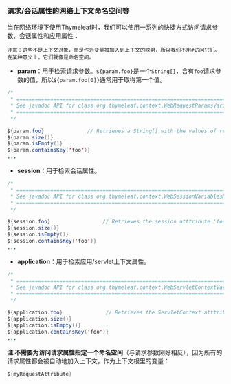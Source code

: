 ### 请求/会话属性的网络上下文命名空间等

当在网络环境下使用Thymeleaf时，我们可以使用一系列的快捷方式访问请求参数、会话属性和应用属性：

```
注意：这些不是上下文对象，而是作为变量被加入到上下文的映射，所以我们不用#访问它们。在某种意义上，它们就像是命名空间。
```

- **param**：用于检索请求参数。`${param.foo}`是一个`String[]`，含有`foo`请求参数的值，所以`${param.foo[0]}`通常用于取得第一个值。  
```java
/*
 * ============================================================================
 * See javadoc API for class org.thymeleaf.context.WebRequestParamsVariablesMap
 * ============================================================================
 */

${param.foo}              // Retrieves a String[] with the values of request parameter 'foo'
${param.size()}
${param.isEmpty()}
${param.containsKey('foo')}
...
```

- **session**：用于检索会话属性。
```java
/*
 * ======================================================================
 * See javadoc API for class org.thymeleaf.context.WebSessionVariablesMap
 * ======================================================================
 */

${session.foo}                 // Retrieves the session atttribute 'foo'
${session.size()}
${session.isEmpty()}
${session.containsKey('foo')}
...
```

- **application**：用于检索应用/servlet上下文属性。
```java
/*
 * =============================================================================
 * See javadoc API for class org.thymeleaf.context.WebServletContextVariablesMap
 * =============================================================================
 */

${application.foo}              // Retrieves the ServletContext atttribute 'foo'
${application.size()}
${application.isEmpty()}
${application.containsKey('foo')}
...
```

**注  不需要为访问请求属性指定一个命名空间**（与请求参数刚好相反），因为所有的请求属性都会被自动地加入上下文，作为上下文根里的变量：
```java
${myRequestAttribute}
```
